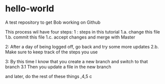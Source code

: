 # hello-world
A test repository to get Bob working on Github

This process wil have four steps: 
1 : steps in this tutorial
  1.a. change this file
  1.b. commit this file
  1.c. accept changes and merge with Master
  
2:  After a day of being logged off, go back and try some more updates
   2.b.  Make sure to keep track of the steps you use
   
3: By this time I know that you create a new branch and switch to that branch
  3.1  Then you update a file in the new branch

and later, do the rest of these things
,4,5
c
